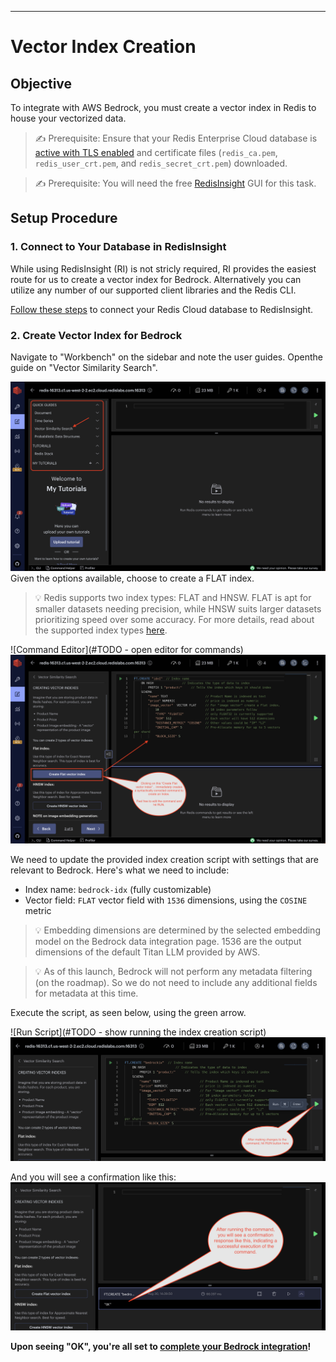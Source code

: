 -------

# Vector Index Creation

## Objective
To integrate with AWS Bedrock, you must create a vector index in Redis to house your vectorized data.

> ✍️ Prerequisite: Ensure that your Redis Enterprise Cloud database is [active with TLS enabled](redis-enterprise-cloud-setup.md#tls-setup-for-your-redis-database) and certificate files (`redis_ca.pem`, `redis_user_crt.pem`, and `redis_secret_crt.pem`) downloaded.

> ✍️ Prerequisite: You will need the free [RedisInsight](https://redis.com/redis-enterprise/redis-insight/#insight-form) GUI for this task.

## Setup Procedure

### 1. Connect to Your Database in RedisInsight
While using RedisInsight (RI) is not stricly required, RI provides the easiest route for us to create a vector index for Bedrock. Alternatively you can utilize any number of our supported client libraries and the Redis CLI.

[Follow these steps](redis-enterprise-cloud-setup.md#connect-with-redisinsight) to connect your Redis Cloud database to RedisInsight.

### 2. Create Vector Index for Bedrock
Navigate to "Workbench" on the sidebar and note the user guides. Openthe guide on "Vector Similarity Search".

![bedrock-index-creation-1](./assets/bedrock-index-creation-1.png)
Given the options available, choose to create a FLAT index.

> 💡 Redis supports two index types: FLAT and HNSW. FLAT is apt for smaller datasets needing precision, while HNSW suits larger datasets prioritizing speed over some accuracy. For more details, read about the supported index types [here](https://redis.io/docs/interact/search-and-query/search/vectors/#create-a-vector-field).

![Command Editor](#TODO - open editor for commands)
![bedrock-index-creation-2](./assets/bedrock-index-creation-2.png)

We need to update the provided index creation script with settings that are relevant to Bedrock. Here's what we need to include:

- Index name: `bedrock-idx` (fully customizable)
- Vector field: `FLAT` vector field with `1536` dimensions, using the `COSINE` metric

> 💡 Embedding dimensions are determined by the selected embedding model on the Bedrock data integration page. 1536 are the output dimensions of the default Titan LLM provided by AWS.

> 💡 As of this launch, Bedrock will not perform any metadata filtering (on the roadmap). So we do not need to include any additional fields for metadata at this time.

Execute the script, as seen below, using the green arrow.

![Run Script](#TODO - show running the index creation script)
![bedrock-index-creation-3](./assets/bedrock-index-creation-3.png)

And you will see a confirmation like this:
![bedrock-index-creation-4](./assets/bedrock-index-creation-4.png)

**Upon seeing "OK", you're all set to [complete your Bedrock integration]()!**
